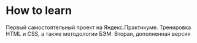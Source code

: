# How to learn
Первый самостоятельный проект на Яндекс.Практикуме. Тренировка HTML и CSS, а также методологии БЭМ. 
Вторая, дополненная версия
